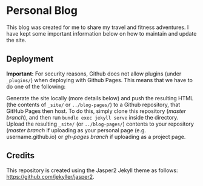 # Personal Blog

This blog was created for me to share my travel and fitness adventures. I have kept some important information below on how to maintain and update the site. 

## Deployment

**Important:**  For security reasons, Github does not allow plugins (under `_plugins/`) when
deploying with Github Pages. This means that we have to do one of the following:

Generate the site locally (more details below) and push the resulting HTML 
(the contents of `_site/` or `../blog-pages/`) to a Github repository, that GitHub Pages
then host. To do this, simply clone this repository (*master branch*), and then run
`bundle exec jekyll serve` inside the directory. Upload the resulting `_site/` (or `../blog-pages/`)
contents to your repository (*master branch* if uploading as your personal page
(e.g. username.github.io) or *gh-pages branch* if uploading as a project page. 

## Credits

This repository is created using the Jasper2 Jekyll theme as follows: https://github.com/jekyller/jasper2. 
